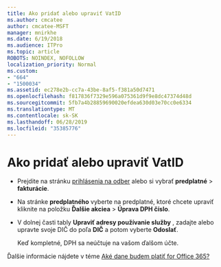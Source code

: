 ```yaml
---
title: Ako pridať alebo upraviť VatID
ms.author: cmcatee
author: cmcatee-MSFT
manager: mnirkhe
ms.date: 6/19/2018
ms.audience: ITPro
ms.topic: article
ROBOTS: NOINDEX, NOFOLLOW
localization_priority: Normal
ms.custom:
- "664"
- "1500034"
ms.assetid: ec278e2b-cc7a-43be-8af5-f381a50d7471
ms.openlocfilehash: f817836f7329e596a075361d9f9e8dc47374d48d
ms.sourcegitcommit: 5fb7a4b28859690020efdea630d03e70cc0e6334
ms.translationtype: MT
ms.contentlocale: sk-SK
ms.lasthandoff: 06/28/2019
ms.locfileid: "35385776"
---
```

# <a name="how-to-add-or-edit-a-vatid"></a>Ako pridať alebo upraviť VatID

- Prejdite na stránku [prihlásenia na odber](https://go.microsoft.com/fwlink/p/?linkid=842054) alebo si vybrať **predplatné** \> **fakturácie**.

- Na stránke **predplatného** vyberte na predplatné, ktoré chcete upraviť kliknite na položku **Ďalšie akciea** \> **Úprava DPH číslo**.

- V dolnej časti tably **Upraviť adresy používanie služby** , zadajte alebo upravte svoje DIČ do poľa **DIČ** a potom vyberte **Odoslať**.

    Keď kompletné, DPH sa neúčtuje na vašom ďalšom účte.

Ďalšie informácie nájdete v téme [Aké dane budem platiť for Office 365?](https://support.office.com/article/7e77382b-b966-4ad5-a515-9e629a777a22.aspx)
  